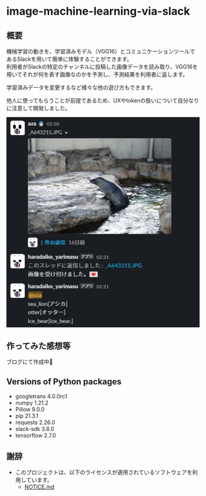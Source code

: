 # image-machine-learning-via-slack

## 概要
機械学習の動きを、学習済みモデル（VGG16）とコミュニケーションツールであるSlackを用いて簡単に体験することができます。  
利用者がSlackの特定のチャンネルに投稿した画像データを読み取り、VGG16を用いてそれが何を表す画像なのかを予測し、予測結果を利用者に返します。  

学習済みデータを変更するなど様々な他の遊び方もできます。

他人に使ってもらうことが前提であるため、UXやtokenの扱いについて自分なりに注意して開発しました。

<img src="./demo.png" width="600px"><br>

## 作ってみた感想等

ブログにて作成中📝


## Versions of Python packages
- googletrans 4.0.0rc1
- numpy 1.21.2
- Pillow 9.0.0
- pip 21.3.1
- requests 2.26.0
- slack-sdk 3.8.0
- tensorflow 2.7.0


## 謝辞
- このプロジェクトは、以下のライセンスが適用されているソフトウェアを利用しています。
    - [NOTICE.md](NOTICE.md)